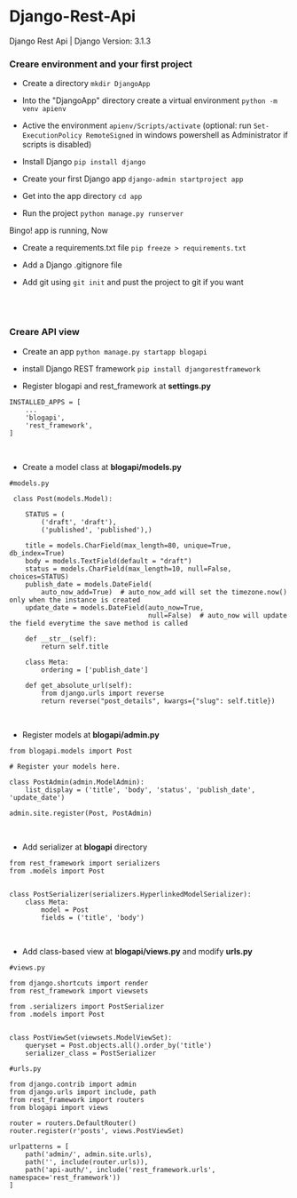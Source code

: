 # Django-Rest-Api
Django Rest Api  |  Django Version: 3.1.3


### Creare environment and your first project
- Create a directory
 `mkdir DjangoApp`  <br>
 
- Into the "DjangoApp" directory create a virtual environment 
`python -m venv apienv`  <br>

- Active the environment
`apienv/Scripts/activate` (optional: run `Set-ExecutionPolicy RemoteSigned` in windows powershell as Administrator if scripts is disabled) <br>

- Install Django
`pip install django`  <br>

- Create your first Django app
`django-admin startproject app`  <br>

- Get into the app directory
`cd app`  <br>

- Run the project
`python manage.py runserver`  <br>

 Bingo!  app is running, Now   <br>

- Create a requirements.txt file
`pip freeze > requirements.txt`  <br>

- Add a Django .gitignore file  <br>

- Add git using `git init`  and pust the project to git if you want

<br><br>

### Creare API view
- Create an app
 `python manage.py startapp blogapi`  <br>

- install Django REST framework
 `pip install djangorestframework`  <br>

- Register blogapi and rest_framework at **settings.py**
```
INSTALLED_APPS = [
    ...
    'blogapi',
    'rest_framework',
]
```
<br>

- Create a model class at **blogapi/models.py**
```
#models.py

 class Post(models.Model):

    STATUS = (
        ('draft', 'draft'),
        ('published', 'published'),)

    title = models.CharField(max_length=80, unique=True, db_index=True)
    body = models.TextField(default = "draft")
    status = models.CharField(max_length=10, null=False, choices=STATUS)
    publish_date = models.DateField(
        auto_now_add=True)  # auto_now_add will set the timezone.now() only when the instance is created
    update_date = models.DateField(auto_now=True,
                                   null=False)  # auto_now will update the field everytime the save method is called

    def __str__(self):
        return self.title

    class Meta:
        ordering = ['publish_date']

    def get_absolute_url(self):
        from django.urls import reverse
        return reverse("post_details", kwargs={"slug": self.title})
```

<br>

- Register models at **blogapi/admin.py**
```
from blogapi.models import Post

# Register your models here.

class PostAdmin(admin.ModelAdmin):
    list_display = ('title', 'body', 'status', 'publish_date', 'update_date')

admin.site.register(Post, PostAdmin)
```

<br>

- Add serializer at **blogapi** directory
```
from rest_framework import serializers
from .models import Post


class PostSerializer(serializers.HyperlinkedModelSerializer):
    class Meta:
        model = Post
        fields = ('title', 'body')
```

<br>

- Add class-based view at **blogapi/views.py** and modify **urls.py**

```
#views.py

from django.shortcuts import render
from rest_framework import viewsets

from .serializers import PostSerializer
from .models import Post


class PostViewSet(viewsets.ModelViewSet):
    queryset = Post.objects.all().order_by('title')
    serializer_class = PostSerializer
```

```
#urls.py

from django.contrib import admin
from django.urls import include, path
from rest_framework import routers
from blogapi import views

router = routers.DefaultRouter()
router.register(r'posts', views.PostViewSet)

urlpatterns = [
    path('admin/', admin.site.urls),
    path('', include(router.urls)),
    path('api-auth/', include('rest_framework.urls', namespace='rest_framework'))
]
```
